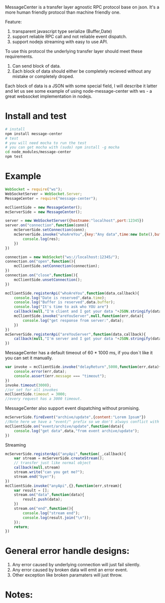 MessageCenter is a transfer layer agnostic  RPC protocol base on json. It's a more human friendly protocol than machine friendly one. 

Feature:
1. transparent javascript type serialize (Buffer,Date)
2. support reliable RPC call and not reliable event dispatch.
3. support nodejs streaming with easy to use API.

To use this protocol the underlying transfer layer should meet these requirements.

1. Can send block of data.
2. Each block of data should either be completely recieved without any mistake or completely droped.

Each block of data is a JSON with some special field, I will describe it latter and let us see some example of using node-message-center with ws - a great websocket implementation in nodejs.

# Install and test
```bash
# install
npm install message-center
# test
# you will need mocha to run the test
# you can get mocha with (sudo) npm install -g mocha
cd node_modules/message-center
npm test
```

# Example

```javascript
WebSocket = require("ws");
WebSocketServer = WebSocket.Server;
MessageCenter = require("message-center");

mcClientSide = new MessageCenter();
mcServerSide = new MessageCenter();

server = new WebSocketServer({hostname:"localhost",port:12345})
server.on("connection",function(conn){
    mcServerSide.setConnection(conn);
    mcServerSide.invoke("whoAreYou",{key:"Any data",time:new Date(),buffer:new Buffer("hehe")},function(err,res){
        console.log(res);
    })
})

connection = new WebSocket("ws://localhost:12345/");
connection.on("open",function(){
    mcClientSide.setConnection(connection);
})
connection.on("close",function(){
    mcClientSide.unsetConnection();
})

mcClientSide.registerApi("whoAreYou",function(data,callback){
    console.log("Date is reserved",data.time);
    console.log("Buffer is reserved",data.buffer);
    console.log("It's time to ask who YOU are")
    callback(null,"I'm client and I got your data "+JSON.stringify(data));
    mcClientSide.invoke("areYouServer",null,function(err,data){
        console.log("get response from server:",data);
    })
})
mcServerSide.registerApi("areYouServer",function(data,callback){
    callback(null,"I'm server and I got your data "+JSON.stringify(data));
})

```

MessageCenter has a default timeout of 60 * 1000 ms, if you don`t like it you can set it manually.
```javascript
var invoke = mcClientSide.invoke("delayReturn",5000,function(err,data){
    console.error(err,data);
    console.assert(err.message === "timeout");
})
invoke.timeout(3000);
//or set for all invokes
mcClientSide.timeout = 3000;
//every request has a 3000 timeout.
```

MessageCenter also support event dispatching without promising.
```javascript
mcServerSide.fireEvent("archive/update",{content:"Lorem Ipsum"})
//Note here we have a "event/" prefix so we don't always conflict with local events by accidents.
mcClientSide.on("event/archive/update",function(data){
    console.log("get data",data,"from event archive/update");
})
```

Streaming
```javascript
mcServerSide.registerApi("anyApi",function(_,callback){
    var stream = mcServerSide.createStream();
    // transfer just like normal object
    callback(null,stream)
    stream.write("can you get me?");
    stream.end("bye!");
})
mcClientSide.invoke("anyApi",{},function(err,stream){
    var result = [];
    stream.on("data",function(data){
        result.push(data);
    })
    stream.on("end",function(){
        console.log("stream end");
        console.log(result.join("\n"));
    });
    return;
})
```

# General error handle designs:
1. Any error caused by underlying connection will just fail silently.
2. Any error caused by broken data will emit an error event.
3. Other exception like broken paramaters will just throw.

# Notes:
